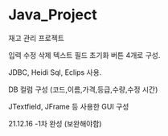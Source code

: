# Java_Project
재고 관리 프로젝트

입력 수정 삭제 텍스트 필드 초기화 버튼 4개로 구성.

JDBC, Heidi Sql, Eclips 사용.

DB 컬럼 구성 (코드,이름,가격,등급,수량,수정 시간)

JTextfield, JFrame 등 사용한 GUI 구성

21.12.16 
-1차 완성 (보완해야함)

